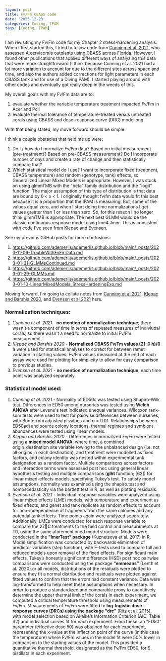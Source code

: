```yaml
---
layout: post
title: Fv/Fm CBASS code
date: '2023-12-23'
categories: Coding, IPAM
tags: [Coding, IPAM]
---
```


I am revisiting my Fv/Fm code for my Chapter 2 stress-hardening analysis. When I first started this, I tried to follow code from [Cunning et al. 2021](https://github.com/jrcunning/CBASS_FL_Acer), who assessed A.cervicornis outplants using CBASS across Florida. However, I found other publications that applied different ways of analyzing this data that were more straightforward (I think because Cunning et al. 2021 had a lot more variation to account for due to the different sites across space and time, and also the authors added corrections for light parameters in each CBASS tank and for use of a Diving PAM). I started playing around with other codes and eventually got really deep in the weeds of this.

My overall goals with my Fv/Fm data are to:
1. evaulate whether the variable temperature treatment impacted Fv/Fm in Acer and Pcli
2. evaluate thermal tolerance of temperature-treated versus untreated corals using CBASS and dose-response curve (DRC) modeliong

With that being stated, my move forward should be simple. 

I think a couple obstacles that held me up were:
1. Do I / how do I normalize Fv/Fm data? Based on initial measurement (pre-treatment)? Based on pre-CBASS measurement? Do I incorporate number of days and create a rate of change and then statistically compare that?
2. Which statistical model do I use? I want to incorporate fixed (treatment, CBASS temperature) and random (genotype, tank) effects, so Generalized Linear Mixed Models is appropriate. However, I was stuck on using glmmTMB with the "beta" family distribution and the "logit" function. The major assumption of this type of distribution is that data are bound by 0 < x < 1. I originally thought fv/fm data would fit this best because it is a proportion that the IPAM is measuring. But, some of the values equal zero, and when I start doing time normalizations I get values greater than 1 or less than zero. So, for this reason I no longer think glmmTMB is appropriate. The next best GLMM would be the classic continuous response model using lme4::lmer. This is consistent with code I've seen from Klepac and Evensen.

See my previous GitHub posts for more confusions:
1. https://github.com/ademerlis/ademerlis.github.io/blob/main/_posts/2023-11-06-TroubleWithFvFmData.md
2. https://github.com/ademerlis/ademerlis.github.io/blob/main/_posts/2023-01-31-GLMMsContinued.md
3. https://github.com/ademerlis/ademerlis.github.io/blob/main/_posts/2023-01-29-GLMMs.md
4. https://github.com/ademerlis/ademerlis.github.io/blob/main/_posts/2023-01-10-LinearMixedModels_StressHardeningExp.md


Moving forward, I'm going to collate notes from [Cunning et al 2021](https://royalsocietypublishing.org/doi/10.1098/rspb.2021.1613), [Klepac and Barshis 2020](https://royalsocietypublishing.org/doi/10.1098/rspb.2020.1379), and [Evensen et al 2021](https://onlinelibrary.wiley.com/doi/full/10.1002/lno.11715) here. 

### Normalization techniques:

1. *Cunning et al. 2021* - **no mention of normalization technique**; there wasn't a component of time in terms of repeated measures of indiviudal corals, so there wasn't a need to normalize to initial Fv/Fm measurement.
2. *Klepac and Barshis 2020* - **Normalized CBASS Fv/Fm values (21–0 h)/0 h** were used for statistical analyses to correct for between ramet variation in starting values. Fv/Fm values measured at the end of each assay were used for plotting for simplicity to allow for easy comparison to previous studies.
3. *Evensen et al. 2021* - **no mention of normalization technique**; each time point was analyzed separately.


### Statistical model used:

1. *Cunning et al. 2021* - Normality of ED50s was tested using Shapiro-Wilk test. Differences in ED50 among nurseries was tested using **Welch ANOVA** after Levene's test indicated unequal variances. Wilcoxon rank-sum tests were used to test for pairwise differences between nurseries, with Bonferroni adjusted p-values and α = 0.01. Relationships between ED50adj and source colony locations, thermal regimes and symbiont abundances were tested using linear models.
2. *Klepac and Barshis 2020* - Differences in normalized Fv/Fm were tested using a **mixed model ANOVA**, where time, a combined origin_destination site variable (owing to the unbalanced design (i.e. not all origins in each destination), and treatment were modelled as fixed factors, and colony identity was nested within experimental tank designation as a random factor. Multiple comparisons across factors and interaction terms were assessed post hoc using general linear hypothesis testing and multiple comparisons (**glht** function; [62]) for linear mixed-effects models, specifying Tukey’s test. To satisfy model assumptions, normality was examined using the shapiro.test and homoscedasticity via the bartlett.test in R, as well as plotting residuals.
3. *Evensen et al. 2021* - Individual response variables were analyzed using linear mixed effects (LME) models, with temperature and experiment as fixed effects, and genet and tank replicate as random effects to account for non-independence of fragments from the same colonies and any potential tank effects. Time points again were analyzed separately. Additionally, LMEs were conducted for each response variable to compare the 27C treatments to the field control and measurements at T0, using the same aforementioned model structure. Models were conducted in the **"lmerTest” package** (Kuznetsova et al. 2017) in R. Model simplification was conducted by backwards elimination of predictor variables (step function), with F-tests used to compare full and reduced models upon removal of the fixed effects. For significant main effects, Tukey’s honestly significant difference (HSD) post hoc pairwise comparisons were conducted using the package **"emmeans”** (Lenth et al. 2020).or all models, distributions of the residuals were plotted to ensure they fit a normal distribution and residuals were plotted against fitted values to confirm that the errors had constant variance. Data were log-transformed to help meet these assumptions when necessary. In order to produce a standardized and comparable proxy to quantitively determine the upper thermal limit of the corals in each experiment, we computed a critical temperature threshold using measurements of Fv/Fm. Measurements of Fv/Fm were fitted to **log-logistic dose–response curves (DRCs) using the package "drc”** (Ritz et al. 2015), with model selection based on Akaike’s Information Criterion (AIC; Table S2) and individual curves fit for each experiment. From these, an "ED50” parameter (effective dose 50) was obtained for each experiment, representing the x-value at the inflection point of the curve (in this case the temperature) where Fv/Fm values in the model fit were 50% lower in comparison to the starting values of the model. This provided a quantitative thermal threshold, designated as the Fv/Fm ED50, for S. pistillata in each experiment.
